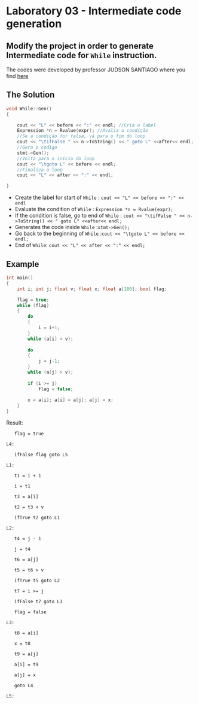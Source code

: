 # Laboratory 03 - Intermediate code generation

## Modify the project in order to generate Intermediate code for `While` instruction.

The codes were developed by professor JUDSON SANTIAGO where you find [here](https://github.com/JudsonSS/Compiladores/tree/master/Labs/Lab11)

## The Solution
```c++
void While::Gen()
{

    cout << "L" << before << ":" << endl; //Cria o label 
    Expression *n = Rvalue(expr); //Avalia a condição
    //Se a condição for falsa, vá para o fim do loop
    cout << "\tifFalse " << n->ToString() << " goto L" <<after<< endl;
    //Gera o codigo
    stmt->Gen(); 
    //Volta para o início do loop
    cout << "\tgoto L" << before << endl;
    //Finaliza o loop
    cout << "L" << after << ":" << endl;

}
```

- Create the label for start of `While` : ```cout << "L" << before << ":" << endl ```
- Evaluate the condition of `While` : ```Expression *n = Rvalue(expr);```
- If the condition is false, go to end of `While` : ```cout << "\tifFalse " << n->ToString() << " goto L" <<after<< endl;```
- Generates the code inside `While`  :``` stmt->Gen(); ```
- Go back to the beginning of `While` :```cout << "\tgoto L" << before << endl;```
- End of `While`: ```cout << "L" << after << ":" << endl;```

## Example

```c++
int main()
{
    int i; int j; float v; float x; float a[100]; bool flag;

    flag = true;
    while (flag)
    {
        do
        {
            i = i+1;
        } 
        while (a[i] < v);
        
        do
        {
            j = j-1;
        } 
        while (a[j] > v);
        
        if (i >= j)
            flag = false;
    
        x = a[i]; a[i] = a[j]; a[j] = x;
    }
}
```

Result:

`    flag = true             `

`L4:                         `

`    ifFalse flag goto L5    `

`L1:                         `

`    t1 = i + 1              `

`    i = t1                  `

`    t3 = a[i]               `

`    t2 = t3 < v             `

`    ifTrue t2 goto L1       `

`L2:                         `

`    t4 = j - 1              `

`    j = t4                  `

`    t6 = a[j]               `

`    t5 = t6 > v             `

`    ifTrue t5 goto L2       `

`    t7 = i >= j             `

`    ifFalse t7 goto L3      `

`    flag = false            `

`L3:                         `

`    t8 = a[i]               `

`    x = t8                  `

`    t9 = a[j]               `

`    a[i] = t9               `

`    a[j] = x                `

`    goto L4                 `

`L5:                         `
